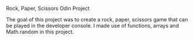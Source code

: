 Rock, Paper, Scissors Odin Project

The goal of this project was to create a rock, paper, scissors game that can be played in the developer console. I made use of functions, arrays and Math.random in this project. 